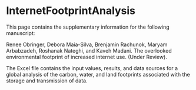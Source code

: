 # InternetFootprintAnalysis

This page contains the supplementary information for the following manuscript: 

Renee Obringer, Debora Maia-Silva, Brenjamin Rachunok, Maryam Arbabzadeh, Roshanak Nateghi, and Kaveh Madani. The overlooked environmental footprint of increased internet use. (Under Review).

The Excel file contains the input values, results, and data sources for a global analysis of the carbon, water, and land footprints associated with the storage and transmission of data. 

